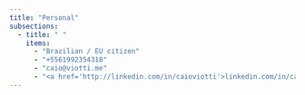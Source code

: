 ```yaml
---
title: "Personal"
subsections:
  - title: " "
    items:
      - "Brazilian / EU citizen"
      - "+5561992354318"
      - "caio@viotti.me"
      - "<a href='http://linkedin.com/in/caioviotti'>linkedin.com/in/caioviotti</a>"
---
```



